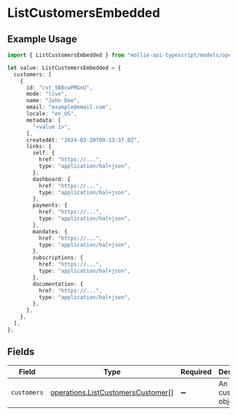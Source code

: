 # ListCustomersEmbedded

## Example Usage

```typescript
import { ListCustomersEmbedded } from "mollie-api-typescript/models/operations";

let value: ListCustomersEmbedded = {
  customers: [
    {
      id: "cst_5B8cwPMGnU",
      mode: "live",
      name: "John Doe",
      email: "example@email.com",
      locale: "en_US",
      metadata: [
        "<value 1>",
      ],
      createdAt: "2024-03-20T09:13:37.0Z",
      links: {
        self: {
          href: "https://...",
          type: "application/hal+json",
        },
        dashboard: {
          href: "https://...",
          type: "application/hal+json",
        },
        payments: {
          href: "https://...",
          type: "application/hal+json",
        },
        mandates: {
          href: "https://...",
          type: "application/hal+json",
        },
        subscriptions: {
          href: "https://...",
          type: "application/hal+json",
        },
        documentation: {
          href: "https://...",
          type: "application/hal+json",
        },
      },
    },
  ],
};
```

## Fields

| Field                                                                                  | Type                                                                                   | Required                                                                               | Description                                                                            |
| -------------------------------------------------------------------------------------- | -------------------------------------------------------------------------------------- | -------------------------------------------------------------------------------------- | -------------------------------------------------------------------------------------- |
| `customers`                                                                            | [operations.ListCustomersCustomer](../../models/operations/listcustomerscustomer.md)[] | :heavy_minus_sign:                                                                     | An array of customer objects.                                                          |